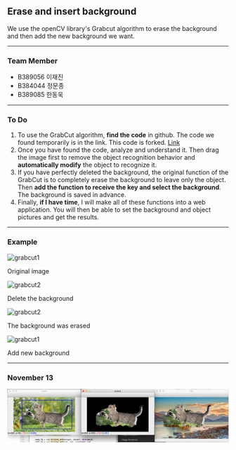 ## Erase and insert background

We use the openCV library's Grabcut algorithm to erase the background and then add the new background we want.

---



### Team Member

* B389056 이재진
* B384044 정문종
* B389085 한동욱

---



### To Do

1.  To use the GrabCut algorithm, **find the code** in github. The code we found temporarily is in the link. This code is forked.  [Link](https://github.com/jaejin1/GrabCut)
2.  Once you have found the code, analyze and understand it. Then drag the image first to remove the object recognition behavior and **automatically modify** the object to recognize it.
3.  If you have perfectly deleted the background, the original function of the GrabCut is to completely erase the background to leave only the object. Then **add the function to receive the key and select the background**. The background is saved in advance.
4.  Finally, **if I have time**, I will make all of these functions into a web application. You will then be able to set the background and object pictures and get the results.

---

### Example

 

![grabcut1](./image/grabcut1.png)

Original image



![grabcut2](./image/grabcut2.png)

Delete the background



![grabcut2](./image/grabcut3.png)

The background was erased



![grabcut1](./image/grabcut4.png)

Add new background

---

### November 13

![November13](./image/11_13.png)

